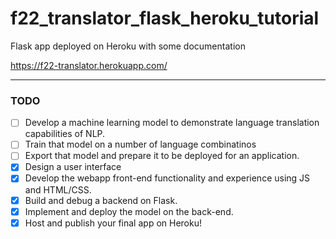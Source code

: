 # f22_translator_flask_heroku_tutorial
Flask app deployed on Heroku with some documentation

https://f22-translator.herokuapp.com/


---

### TODO
- [ ] Develop a machine learning model to demonstrate language translation capabilities of NLP.
- [ ] Train that model on a number of language combinatinos
- [ ] Export that model and prepare it to be deployed for an application.
- [x] Design a user interface
- [x] Develop the webapp front-end functionality and experience using JS and HTML/CSS.
- [x] Build and debug a backend on Flask.
- [x] Implement and deploy the model on the back-end.
- [x] Host and publish your final app on Heroku!
